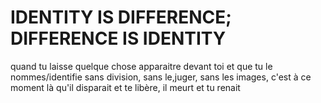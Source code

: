 IDENTITY IS DIFFERENCE; DIFFERENCE IS IDENTITY
===

quand tu laisse quelque chose apparaitre devant toi et que tu le nommes/identifie sans division, sans le,juger, sans les images, c'est à ce moment là qu'il disparait et te libère, il meurt et tu renait